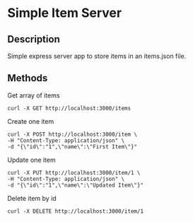 # Simple Item Server

## Description

Simple express server app to store items in an items.json file.

## Methods

Get array of items

```
curl -X GET http://localhost:3000/items
```

Create one item

```
curl -X POST http://localhost:3000/item \
-H "Content-Type: application/json" \
-d "{\"id\":"1",\"name\":\"First Item\"}"
```

Update one item

```
curl -X PUT http://localhost:3000/item/1 \
-H "Content-Type: application/json" \
-d "{\"id\":"1",\"name\":\"Updated Item\"}"
```

Delete item by id

```
curl -X DELETE http://localhost:3000/item/1
```

